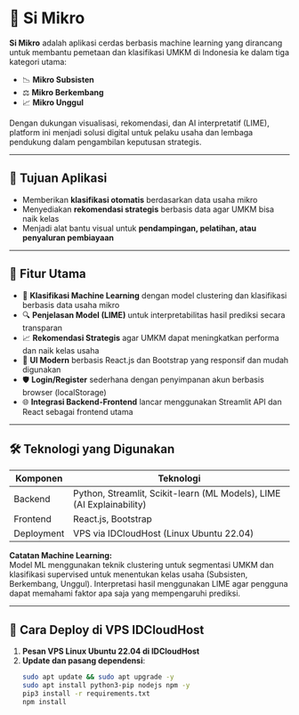 # 💼 Si Mikro

**Si Mikro** adalah aplikasi cerdas berbasis machine learning yang dirancang untuk membantu pemetaan dan klasifikasi UMKM di Indonesia ke dalam tiga kategori utama:

- 📉 **Mikro Subsisten**
- ⚖️ **Mikro Berkembang**
- 📈 **Mikro Unggul**

Dengan dukungan visualisasi, rekomendasi, dan AI interpretatif (LIME), platform ini menjadi solusi digital untuk pelaku usaha dan lembaga pendukung dalam pengambilan keputusan strategis.

---

## 🎯 Tujuan Aplikasi

- Memberikan **klasifikasi otomatis** berdasarkan data usaha mikro
- Menyediakan **rekomendasi strategis** berbasis data agar UMKM bisa naik kelas
- Menjadi alat bantu visual untuk **pendampingan, pelatihan, atau penyaluran pembiayaan**

---

## 🧩 Fitur Utama

- 🧠 **Klasifikasi Machine Learning** dengan model clustering dan klasifikasi berbasis data usaha mikro
- 🔍 **Penjelasan Model (LIME)** untuk interpretabilitas hasil prediksi secara transparan
- 📈 **Rekomendasi Strategis** agar UMKM dapat meningkatkan performa dan naik kelas usaha
- 🎨 **UI Modern** berbasis React.js dan Bootstrap yang responsif dan mudah digunakan
- 🛡️ **Login/Register** sederhana dengan penyimpanan akun berbasis browser (localStorage)
- 🌐 **Integrasi Backend-Frontend** lancar menggunakan Streamlit API dan React sebagai frontend utama

---

## 🛠️ Teknologi yang Digunakan

| Komponen       | Teknologi                                                |
|----------------|----------------------------------------------------------|
| Backend        | Python, Streamlit, Scikit-learn (ML Models), LIME (AI Explainability) |
| Frontend       | React.js, Bootstrap                                       |
| Deployment     | VPS via IDCloudHost (Linux Ubuntu 22.04)                 |

**Catatan Machine Learning:**  
Model ML menggunakan teknik clustering untuk segmentasi UMKM dan klasifikasi supervised untuk menentukan kelas usaha (Subsisten, Berkembang, Unggul). Interpretasi hasil menggunakan LIME agar pengguna dapat memahami faktor apa saja yang mempengaruhi prediksi.

---

## 🚀 Cara Deploy di VPS IDCloudHost

1. **Pesan VPS Linux Ubuntu 22.04 di IDCloudHost**
2. **Update dan pasang dependensi**:
   ```bash
   sudo apt update && sudo apt upgrade -y
   sudo apt install python3-pip nodejs npm -y
   pip3 install -r requirements.txt
   npm install
